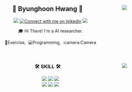 <div align="center">
  
  <img align="right" src="http://mazassumnida.wtf/api/v2/generate_badge?boj=firstdeep"/>
  
## 👋 Byunghoon Hwang 👋 
  <a href="mailto:david.hwang@khu.ac.kr"><img src="https://img.shields.io/badge/Gmail-d14836?style=flat-square&logo=Gmail&logoColor=white&link=david.hwang@khu.ac.kr"/></a>
  <a href="https://www.linkedin.com/in/byunghoonhwang#gh-light-mode-only"><img src="https://img.shields.io/badge/LinkedIn-3572A5?style=flat-square&logo=linkedin&logoColor=white#gh-light-mode-only" alt="Connect with me on linkedin"></a>
  <a href="https://www.google.com"><img src="https://img.shields.io/badge/-Blog-20C997?style=flat-square&logo=Velog&logoColor=white&"/></a> 
  
  🎓 Hi There! I'm a AI researcher.
<p>💪Exercise,&nbsp;&nbsp;💻Programming,&nbsp;&nbsp;:camera:Camera</p>
  

  <br>
 
</div>


<div align="center">
  
  <img align="right" src="https://github-readme-stats-git-masterrstaa-rickstaa.vercel.app/api/top-langs/?username=firstdeep&layout=compact&hide=javascript,css,scss&theme=dracula&langs_count=8"/>
  
  ### 🛠 SKILL 🛠
   <img src="https://img.shields.io/badge/Python-DB3552?style=flat-square&logo=Python&logoColor=white"/>
  <img src="https://img.shields.io/badge/C++-00599C?style=flat-square&logo=C%2B%2B&logoColor=white"/>
  <img src="https://img.shields.io/badge/Firebase-FFCA28?style=flat-square&logo=Firebase&logoColor=white"/>
  <!--<img src="https://img.shields.io/badge/GitHub-092E20?style=flat-square&logo=GitHub&logoColor=white"/>-->
  <br>
   <img src="https://img.shields.io/badge/Amazon AWS-232F3E?style=flat-square&logo=Amazon AWS&logoColor=white"/> 
  <img src="https://img.shields.io/badge/Ubuntu-E95420?style=flat-square&logo=Ubuntu&logoColor=white"/> 
  <img src="https://img.shields.io/badge/Docker-2496ED?style=flat-square&logo=Docker&logoColor=white"/> 
  

</div>

